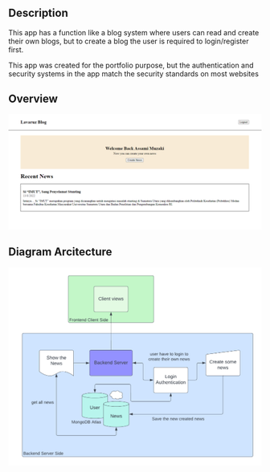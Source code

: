 ## Description
This app has a function like a blog system where users can read and create their own blogs, but to create a blog the user is required to login/register first.

This app was created for the portfolio purpose, but the authentication and security systems in the app match the security standards on most websites

## Overview
![App Overview](https://github.com/Lavaruz/Blog-System/blob/main/overview/overview.png)

## Diagram Arcitecture
![App Diagram](https://github.com/Lavaruz/Blog-System/blob/main/overview/blog-system.png)

